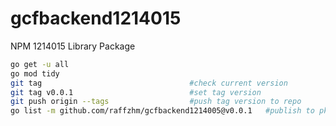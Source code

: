 # gcfbackend1214015

NPM 1214015 Library Package

```sh
go get -u all
go mod tidy
git tag                                 #check current version
git tag v0.0.1                          #set tag version
git push origin --tags                  #push tag version to repo
go list -m github.com/raffzhm/gcfbackend1214005@v0.0.1   #publish to pkg dev, replace ORG/URL with your repo URL
```
